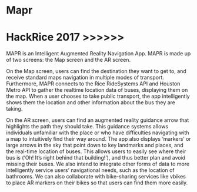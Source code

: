 # Mapr
# HackRice 2017 >>>>>>
MAPR is an Intelligent Augmented Reality Navigation App. MAPR is made up of two screens: the Map screen and the AR screen.

On the Map screen, users can find the destination they want to get to, and receive standard maps navigation in multiple modes of transport. Furthermore, MAPR connects to the Rice RideSystems API and Houston Metro API to gather the realtime location data of buses, displaying them on the map. When a user chooses to take public transport, the app intelligently shows them the location and other information about the bus they are taking.

On the AR screen, users can find an augmented reality guidance arrow that highlights the path they should take. This guidance systems allows individuals unfamiliar with the place or who have difficulties navigating with a map to intuitively find their way around. The app also displays ‘markers’ or large arrows in the sky that point down to key landmarks and places, and the real-time location of buses. This allows users to easily see where their bus is (‘Oh! It’s right behind that building!’), and thus better plan and avoid missing their buses. We also intend to integrate other forms of data to more intelligently service users’ navigational needs, such as the location of bathrooms. We can also collaborate with bike-sharing services like vbikes to place AR markers on their bikes so that users can find them more easily.
